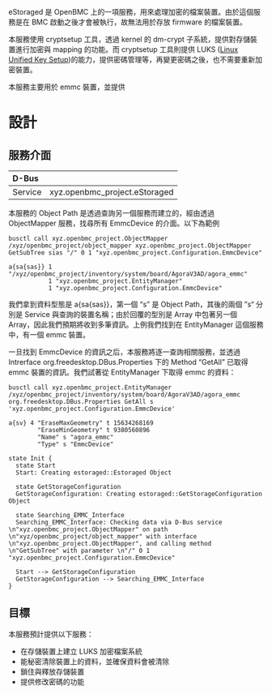 eStoraged 是 OpenBMC 上的一項服務，用來處理加密的檔案裝置。由於這個服務是在 BMC 啟動之後才會被執行，故無法用於存放 firmware 的檔案裝置。

本服務使用 cryptsetup 工具，透過 kernel 的 dm-crypt 子系統，提供對存儲裝置進行加密與 mapping 的功能。而 cryptsetup 工具則提供 LUKS ([Linux Unified Key Setup](https://en.wikipedia.org/wiki/Linux_Unified_Key_Setup))的能力，提供密碼管理等，再變更密碼之後，也不需要重新加密裝置。

本服務主要用於 emmc 裝置，並提供 

# 設計

## 服務介面

| D-Bus   |                               |
| :------ | ----------------------------- |
| Service | xyz.openbmc_project.eStoraged |

本服務的 Object Path 是透過查詢另一個服務而建立的，經由透過 ObjectMapper 服務，找尋所有 EmmcDevice 的介面。以下為範例
``` D-Bus
busctl call xyz.openbmc_project.ObjectMapper /xyz/openbmc_project/object_mapper xyz.openbmc_project.ObjectMapper GetSubTree sias "/" 0 1 "xyz.openbmc_project.Configuration.EmmcDevice"

a{sa{sas}} 1 "/xyz/openbmc_project/inventory/system/board/AgoraV3AD/agora_emmc"
           1 "xyz.openbmc_project.EntityManager"
           1 "xyz.openbmc_project.Configuration.EmmcDevice"
```

我們拿到資料型態是 a{sa{sas}}，第一個 “s” 是 Object Path，其後的兩個 ”s“ 分別是 Service 與查詢的裝置名稱；由於回覆的型別是 Array 中包著另一個 Array，因此我們預期將收到多筆資訊。上例我們找到在 EntityManager 這個服務中，有一個 emmc 裝置。

一旦找到 EmmcDevice 的資訊之后，本服務將逐一查詢相關服務，並透過 Intrerface org.freedesktop.DBus.Properties 下的 Method “GetAll” 已取得 emmc 裝置的資訊。我們試著從 EntityManager 下取得 emmc 的資料：

``` D-Bus
busctl call xyz.openbmc_project.EntityManager /xyz/openbmc_project/inventory/system/board/AgoraV3AD/agora_emmc org.freedesktop.DBus.Properties GetAll s 'xyz.openbmc_project.Configuration.EmmcDevice'

a{sv} 4 "EraseMaxGeometry" t 15634268169
        "EraseMinGeometry" t 9380560896
        "Name" s "agora_emmc"
        "Type" s "EmmcDevice"
```

``` plantuml
state Init {
  state Start
  Start: Creating estoraged::Estoraged Object
  
  state GetStorageConfiguration
  GetStorageConfiguration: Creating estoraged::GetStorageConfiguration Object

  state Searching_EMMC_Interface
  Searching_EMMC_Interface: Checking data via D-Bus service \n"xyz.openbmc_project.ObjectMapper" on path \n"xyz/openbmc_project/object_mapper" with interface \n"xyz.openbmc_project.ObjectMapper", and calling method \n"GetSubTree" with parameter \n"/" 0 1 "xyz.openbmc_project.Configuration.EmmcDevice"

  Start --> GetStorageConfiguration
  GetStorageConfiguration --> Searching_EMMC_Interface
}
```

## 目標

本服務預計提供以下服務：

- 在存儲裝置上建立 LUKS 加密檔案系統
- 能秘密清除裝置上的資料，並確保資料會被清除
- 鎖住與釋放存儲裝置
- 提供修改密碼的功能

